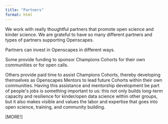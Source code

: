 ```yaml
---
title: "Partners"
format: html
---
```


We work with really thoughtful partners that promote open science and kinder science. We are grateful to have so many different partners and types of partners supporting Openscapes. 

Partners can invest in Openscapes in different ways. 

Some provide funding to sponsor Champions Cohorts for their own communities or for open calls. 

<!---*in development, please iterate!* We are interested in not only leading the Champions Program for their communities but also developing Champions Program Mentors within their communities — our plan for scaling Openscapes is for more people to be able to lead the program as part of their paid jobs. Examples: NASA, SASI. 
We work with these partners to develop a scope of work, whether that is delivering a 2-month Champions Cohort, investing in additional curriculm for a 4-month Champions Cohort, or a longer term --->

Others provide paid time to assist Champions Cohorts, thereby developing themselves as Openscapes Mentors to lead future Cohorts within their own communities. Having this assistance and mentorship development be part of people's jobs is something important to us: this not only builds long-term capacity and resilience for kinder/open data science within other groups, but it also makes visible and values the labor and expertise that goes into open science, training, and community building. 

[MORE!]